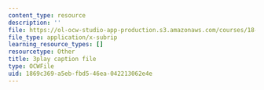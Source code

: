 ```yaml
---
content_type: resource
description: ''
file: https://ol-ocw-studio-app-production.s3.amazonaws.com/courses/18-03sc-differential-equations-fall-2011/1869c369a5ebfbd546ea042213062e4e_Y9_zrupnz0Q.srt
file_type: application/x-subrip
learning_resource_types: []
resourcetype: Other
title: 3play caption file
type: OCWFile
uid: 1869c369-a5eb-fbd5-46ea-042213062e4e
---
```

